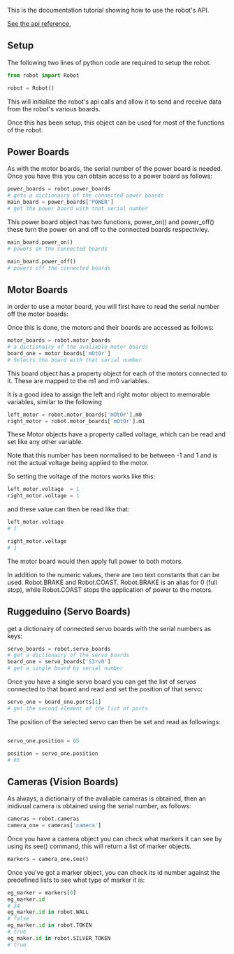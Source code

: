 This is the documentation tutorial showing how to use the robot's API.

[See the api reference.](reference)
## Setup

The following two lines of python code are required to setup the robot.

```python
from robot import Robot

robot = Robot()
```

This will initialize the robot's api calls and allow it to send and receive data from the robot's various boards.

Once this has been setup, this object can be used for most of the functions of the robot.

## Power Boards

As with the motor boards, the serial number of the power board is needed. Once you have this you can obtain access to a power board as follows:

```python
power_boards = robot.power_boards
# gets a dictionairy of the connected power boards
main_board = power_boards['POWER']
# get the power board with that serial number
```

This power board object has two functions, power_on() and power_off() these turn the power on and off to the connected boards respectivley.

```python
main_board.power_on()
# powers on the connected boards

main_board.power_off()
# powers off the connected boards
```

## Motor Boards
in order to use a motor board, you will first have to read the serial number off the motor boards:

Once this is done, the motors and their boards are accessed
as follows:

```python
motor_boards = robot.motor_boards
# a dictionairy of the avaliable motor boards
board_one = motor_boards['mOtOr']
# Selects the board with that serial number
```

This board object has a property object for each of the motors connected to it. These are mapped to the m1 and m0 variables.

It is a good idea to assign the left and right motor object to memorable variables, similar to the following

```python
left_motor = robot.motor_boards['mOtOr'].m0
right_motor = robot.motor_boards['mOtOr'].m1
```
These Motor objects have a property called voltage, which can be read and set like any other variable.

Note that this number has been normalised to be between -1 and 1 and is not the actual voltage being applied to the motor.

So setting the voltage of the motors works like this:

```python
left_motor.voltage  = 1
right_motor.voltage = 1
```
and these value can then be read like that:
```python
left_motor.voltage
# 1

right_motor.voltage
# 1
```

The motor board would then apply full power to both motors.

In addition to the numeric values, there are two text constants that can be used. Robot.BRAKE and Robot.COAST.
Robot.BRAKE is an alias for 0 (full stop), while Robot.COAST stops the application of power to the motors.

## Ruggeduino (Servo Boards)

get a dictionairy of connected servo boards with the serial numbers as keys:

```python
servo_boards = robot.servo_boards
# get a dictionairy of the servo boards
board_one = servo_boards['S3rv0']
# get a single board by serial number
```
Once you have a single servo board you can get the list of servos connected to that board and read and set the position of that servo:

```python
servo_one = board_one.ports[1]
# get the second element of the list of ports
```

The position of the selected servo can then be set and read as followings:
```python

servo_one.position = 65

position = servo_one.position
# 65
```

## Cameras (Vision Boards)

As always, a dictionairy of the avaliable cameras is obtained, then an inidivual camera is obtained using the serial number, as follows:
```python
cameras = robot.cameras
camera_one = cameras['camera']
```

Once you have a camera object you can check what markers it can see by using its see() command, this will return a list of marker objects.
```python
markers = camera_one.see()
```
Once you've got a marker object, you can check its id number against the predefined lists to see what type of marker it is:
```python
eg_marker = markers[0]
eg_marker.id
# 34
eg_marker.id in robot.WALL
# false
eg_marker.id in robot.TOKEN
# true
eg_maker.id in robot.SILVER_TOKEN
# true
```

